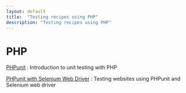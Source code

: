 ```yaml
---
layout: default
title:  "Testing recipes using PHP"
description: "Testing recipes using PHP"
---
```

# PHP

[PHPunit](/book/test_frameworks/phpunit/about_phpunit.html)
: Introduction to unit testing with PHP

[PHPunit with Selenium Web Driver](https://github.com/testcookbook/php-phpunit-selenium)
: Testing websites using PHPunit and Selenium web driver
